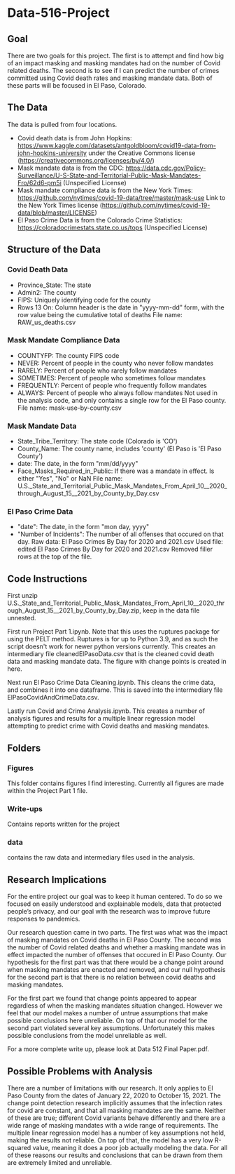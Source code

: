 # Data-516-Project

## Goal
There are two goals for this project. The first is to attempt and find how big of an impact masking and masking mandates had on the number of Covid related deaths. The second is to see if I can predict the number of crimes committed using Covid death rates and masking mandate data. Both of these parts will be focused in El Paso, Colorado.

## The Data
The data is pulled from four locations.
* Covid death data is from John Hopkins: https://www.kaggle.com/datasets/antgoldbloom/covid19-data-from-john-hopkins-university
under the Creative Commons license (https://creativecommons.org/licenses/by/4.0/)
* Mask mandate data is from the CDC: https://data.cdc.gov/Policy-Surveillance/U-S-State-and-Territorial-Public-Mask-Mandates-Fro/62d6-pm5i
(Unspecified License)
* Mask mandate compliance data is from the New York Times: https://github.com/nytimes/covid-19-data/tree/master/mask-use
Link to the New York Times license (https://github.com/nytimes/covid-19-data/blob/master/LICENSE)
* El Paso Crime Data is from the Colorado Crime Statistics: https://coloradocrimestats.state.co.us/tops
(Unspecified License)

## Structure of the Data
### Covid Death Data
* Province_State: The state
* Admin2: The county
* FIPS: Uniquely identifying code for the county
* Rows 13 On: Column header is the date in "yyyy-mm-dd" form, with the row value being the cumulative total of deaths
File name: RAW_us_deaths.csv

### Mask Mandate Compliance Data
* COUNTYFP: The county FIPS code
* NEVER: Percent of people in the county who never follow mandates
* RARELY: Percent of people who rarely follow mandates
* SOMETIMES: Percent of people who sometimes follow mandates
* FREQUENTLY: Percent of people who frequently follow mandates
* ALWAYS: Percent of people who always follow mandates
Not used in the analysis code, and only contains a single row for the El Paso county.
File name: mask-use-by-county.csv

### Mask Mandate Data
* State_Tribe_Territory: The state code (Colorado is 'CO')
* County_Name: The county name, includes 'county' (El Paso is 'El Paso County')
* date: The date, in the form "mm/dd/yyyy"
* Face_Masks_Required_in_Public: If there was a mandate in effect. Is either "Yes", "No" or NaN
File name: U.S._State_and_Territorial_Public_Mask_Mandates_From_April_10__2020_through_August_15__2021_by_County_by_Day.csv

### El Paso Crime Data
* "date": The date, in the form "mon day, yyyy"
* "Number of Incidents": The number of all offenses that occured on that day.
Raw data: El Paso Crimes By Day for 2020 and 2021.csv
Used file: edited El Paso Crimes By Day for 2020 and 2021.csv
Removed filler rows at the top of the file.

## Code Instructions
First unzip U.S._State_and_Territorial_Public_Mask_Mandates_From_April_10__2020_through_August_15__2021_by_County_by_Day.zip, keep in the data file unnested.

First run Project Part 1.ipynb. Note that this uses the ruptures package for using the PELT method. Ruptures is for up to Python 3.9, and as such the script doesn't work for newer python versions currently. This creates an intermediary file cleanedElPasoData.csv that is the cleaned covid death data and masking mandate data. The figure with change points is created in here.

Next run El Paso Crime Data Cleaning.ipynb. This cleans the crime data, and combines it into one dataframe. This is saved into the intermediary file ElPasoCovidAndCrimeData.csv.

Lastly run Covid and Crime Analysis.ipynb. This creates a number of analysis figures and results for a multiple linear regression model attempting to predict crime with Covid deaths and masking mandates.

## Folders
### Figures
This folder contains figures I find interesting. Currently all figures are made within the Project Part 1 file.

### Write-ups
Contains reports written for the project

### data
contains the raw data and intermediary files used in the analysis.

## Research Implications
 For the entire project our goal was to keep it human centered. To do so we focused on easily understood and explainable models, data that protected people’s privacy, and our goal with the research was to improve future responses to pandemics.
 
 
 Our research question came in two parts. The first was what was the impact of masking mandates on Covid deaths in El Paso County. The second was the number of Covid related deaths and whether a masking mandate was in effect impacted the number of offenses that occured in El Paso County. Our hypothesis for the first part was that there would be a change point around when masking mandates are enacted and removed, and our null hypothesis for the second part is that there is no relation between covid deaths and masking mandates.


For the first part we found that change points appeared to appear regardless of when the masking mandates situation changed. However we feel that our model makes a number of untrue assumptions that make possible conclusions here unreliable. On top of that our model for the second part violated several key assumptions. Unfortunately this makes possible conclusions from the model unreliable as well.


For a more complete write up, please look at Data 512 Final Paper.pdf.

## Possible Problems with Analysis
 There are a number of limitations with our research. It only applies to El Paso County from the dates of January 22, 2020 to October 15, 2021. The change point detection research implicitly assumes that the infection rates for covid are constant, and that all masking mandates are the same. Neither of these are true; different Covid variants behave differently and there are a wide range of masking mandates with a wide range of requirements. The multiple linear regression model has a number of key assumptions not held, making the results not reliable. On top of that, the model has a very low R-squared value, meaning it does a poor job actually modeling the data. For all of these reasons our results and conclusions that can be drawn from them are extremely limited and unreliable.
